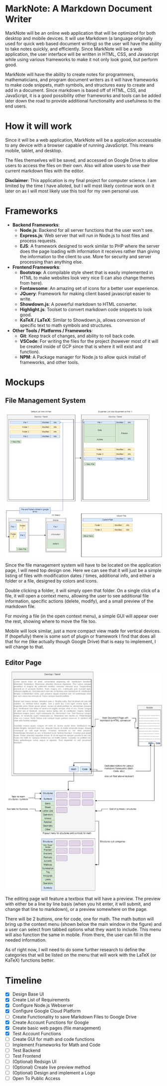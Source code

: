 # MarkNote: A Markdown Document Writer
MarkNote will be an online web application that will be optimized for both desktop and mobile devices. It will use Markdown (a language originally used for quick web based document writing) so the user will have the ability to take notes quickly, and efficiently. Since MarkNote will be a web application, the user interface will be written in HTML, CSS, and Javascript while using various frameworks to make it not only look good, but perform good.

MarkNote will have the ability to create notes for programmers, mathematicians, and program document writers as it will have frameworks to make code snippets, math symbols, and structures easy to create and add in a document. Since markdown is based off of HTML, CSS, and JavaScript, it is a good possibility other frameworks and tools can be added later down the road to provide additional functionality and usefulness to the end users.

# How it will work
Since it will be a web application, MarkNote will be a application accessable to any device with a browser capable of running JavaScript. This means mobile, tablet, and desktop.

The files themselves will be saved, and accessed on Google Drive to allow users to access the files on their own. Also will allow users to use their current markdown files with the editor.

**Disclaimer**: This application is my final project for computer science. I am limited by the time I have alloted, but I will most likely continue work on it later on as I will most likely use this tool for my own personal use.

# Frameworks
- **Backend Frameworks**:
  - **Node.js**: Backend for all server functions that the user won't see.
  - **Express.js**: Web server that will run in Node.js to host files and process requests.
  - **EJS**: A framework designed to work similar to PHP where the server does the page loading with information it receives rather than giving the information to the client to use. More for security and server processing than anything else.
- **Frontend Frameworks**:
  - **Bootstrap**: A compilable style sheet that is easily implemented in HTML to make websites look very nice (I can also change themes from here).
  - **Fontawsome**: An amazing set of icons for a better user experience.
  - **JQuery**: Framework for making client based javascript easier to write.
  - **Showdown.js**: A powerful markdown to HTML converter.
  - **Highlight.js**: Toolset to convert markdown code snippets to look good.
  - **KaTeX / LaTeX**: Similar to Showdown.js, allows conversion of specific text to math symbols and structures.
- **Other Tools / Platforms / Frameworks**:
  - **Git**: Keep track of changes, and ability to roll back code.
  - **VSCode**: For writing the files for the project (however most of it will be created inside of GCP since that is where it will exist and function).
  - **NPM**: A Package manager for Node.js to allow quick install of frameworks, and other tools.

# Mockups
## File Management System
![File Management Page](assets/readme/MarkNote%20Project%20Data-File%20Management%20Page.png)

Since the file management system will have to be located on the application page, I will need top design one. Here we can see that it will just be a simple listing of files with modification dates / times, additional info, and either a folder or a file, designed by colors and icons.

Double clicking a folder, it will simply open that folder. On a single click of a file, it will open a context menu, allowing the user to see additional file information, specific actions (delete, modify), and a small preview of the markdown file.

For moving a file (in the open context menu), a simple GUI will appear over the rest, showing where to move the file too.

Mobile will look similar, just a more compact view made for vertical devices. If (hopefully) there is some sort of plugin or framework I find that does all that for me (like actually though Google Drive) that is easy to implement, I will change to that.

## Editor Page
![Editor Page](assets/readme/MarkNote%20Project%20Data-Main%20Editor%20Page.png)

The editing page will feature a textbox that will have a preview. The preview with either be a line by line basis (when you hit enter, it will submit, and change that line to markdown), or a preview somewhere on the page.

There will be 2 buttons, one for code, one for math. The math button will bring up the context menu (shown below the main window in the figure) and a user can select from tabbed options what they want to include. This menu will also function the same in mobile. From there, the user can fill in the needed information.

As of right now, I will need to do some further research to define the categories that will be listed on the menu that will work with the LaTeX (or KaTeX) functions better.


# Timeline
- [x] Design Base UI
- [x] Create List of Requirements
- [x] Configure Node.js Webserver
- [x] Configure Google Cloud Platform
- [ ] Create Functionality to save Markdown Files to Google Drive
- [x] Create Account Functions for Google
- [x] Create basic web pages (file management)
- [x] Test Account Functions
- [ ] Create GUI for math and code functions
- [ ] Implement Frameworks for Math and Code
- [ ] Test Backend
- [ ] Test Frontend
- [ ] (Optional) Redsign UI
- [ ] (Optional) Create live preview method
- [ ] (Optional) Design and implement a Logo
- [ ] Open To Public Access